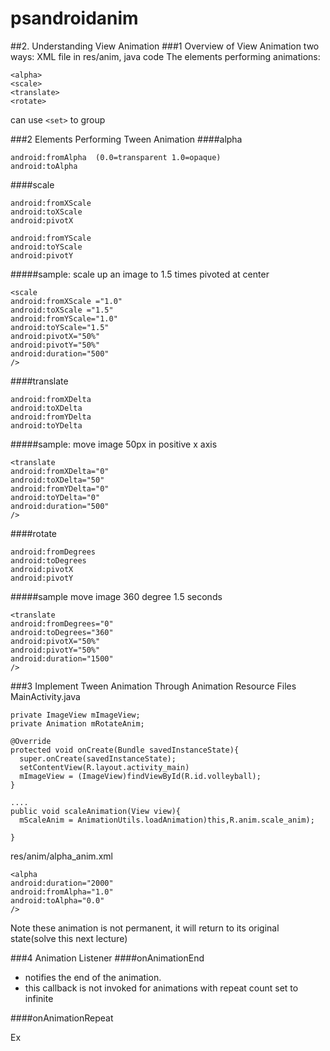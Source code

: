 # psandroidanim
##2. Understanding View Animation
###1 Overview of View Animation
two ways:
XML file in res/anim, java code
The elements performing animations:
```
<alpha>
<scale>
<translate>
<rotate>
```
can use ```<set>``` to group


###2 Elements Performing Tween Animation
####alpha
```
android:fromAlpha  (0.0=transparent 1.0=opaque)
android:toAlpha
```
####scale
```
android:fromXScale
android:toXScale
android:pivotX
```
```
android:fromYScale
android:toYScale
android:pivotY
```

#####sample: scale up an image to 1.5 times pivoted at center
```
<scale 
android:fromXScale ="1.0"
android:toXScale ="1.5"
android:fromYScale="1.0"
android:toYScale="1.5"
android:pivotX="50%"
android:pivotY="50%"
android:duration="500"
/>
```


####translate
```
android:fromXDelta
android:toXDelta
android:fromYDelta
android:toYDelta
```

#####sample: move image 50px in positive x axis
```
<translate 
android:fromXDelta="0"
android:toXDelta="50"
android:fromYDelta="0"
android:toYDelta="0"
android:duration="500"
/>
```
####rotate
```
android:fromDegrees
android:toDegrees
android:pivotX
android:pivotY
```
#####sample move image 360 degree 1.5 seconds
```
<translate 
android:fromDegrees="0"
android:toDegrees="360"
android:pivotX="50%"
android:pivotY="50%"
android:duration="1500"
/>
```
###3 Implement Tween Animation Through Animation Resource Files
MainActivity.java
```
private ImageView mImageView;
private Animation mRotateAnim;

@Override
protected void onCreate(Bundle savedInstanceState){
  super.onCreate(savedInstanceState);
  setContentView(R.layout.activity_main)
  mImageView = (ImageView)findViewById(R.id.volleyball);
}

....
public void scaleAnimation(View view){
  mScaleAnim = AnimationUtils.loadAnimation)this,R.anim.scale_anim);
  
}

```

res/anim/alpha_anim.xml
```
<alpha
android:duration="2000"
android:fromAlpha="1.0"
android:toAlpha="0.0"
/>
```

Note these animation is not permanent, it will return to its original state(solve this next lecture)

###4 Animation Listener
####onAnimationEnd
- notifies the end of the animation.
- this callback is not invoked for animations with repeat count set to infinite

####onAnimationRepeat


Ex
```

```
